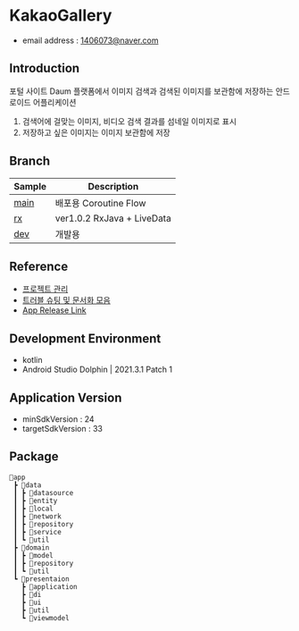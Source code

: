 # KakaoGallery
- email address : 1406073@naver.com <br />

## Introduction
포털 사이트 Daum 플랫폼에서 이미지 검색과 검색된 이미지를 보관함에 저장하는 안드로이드 어플리케이션
1. 검색어에 걸맞는 이미지, 비디오 검색 결과를 섬네일 이미지로 표시
2. 저장하고 싶은 이미지는 이미지 보관함에 저장 

## Branch
|     Sample     | Description |
| ------------- | ------------- |
| [main](https://github.com/wjchoi96/KakaoGallery/tree/main) | 배포용 Coroutine Flow |
| [rx](https://github.com/wjchoi96/KakaoGallery/tree/rx) | ver1.0.2 RxJava + LiveData |
| [dev](https://github.com/wjchoi96/KakaoGallery/tree/dev) | 개발용 |

## Reference
 - [프로젝트 관리](https://full-growth-4d2.notion.site/KakaoGallery-e1de93d4a6cb452989253006bc06e59d)
 - [트러블 슈팅 및 문서화 모음](https://full-growth-4d2.notion.site/KakaoGallery-32461f6f8e964c85a847805cb6fb7015)
 - [App Release Link](https://appdistribution.firebase.google.com/pub/i/e608755ba7c9f066)

## Development Environment
- kotlin
- Android Studio Dolphin | 2021.3.1 Patch 1

## Application Version
- minSdkVersion : 24
- targetSdkVersion : 33
  
## Package
``` 
📂app
 ┣ 📂data
 ┃ ┣ 📂datasource
 ┃ ┣ 📂entity
 ┃ ┣ 📂local
 ┃ ┣ 📂network
 ┃ ┣ 📂repository
 ┃ ┣ 📂service 
 ┃ ┗ 📂util
 ┣ 📂domain
 ┃ ┣ 📂model
 ┃ ┣ 📂repository
 ┃ ┗ 📂util
 ┗ 📂presentaion
   ┣ 📂application
   ┣ 📂di
   ┣ 📂ui
   ┣ 📂util
   ┗ 📂viewmodel
```

